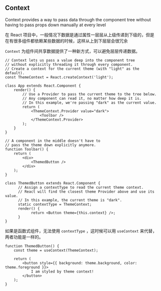 ## Context

Context provides a way to pass data through the component tree without having to pass props down manually at every level

在 React 项目中，一般情况下数据是通过属性一层层从上级传递到下级的，但是在有很多组件都依赖某些数据的时候，这样从上到下层层会很冗余

`Context` 为组件间共享数据提供了一种新方式，可以避免层层传递数据。

```react
// Context lets us pass a value deep into the component tree
// without explicitly threading it through every component.
// Create a context for the current theme (with "light" as the default).
const ThemeContext = React.createContext('light');

class App extends React.Component {
    render() {
        // Use a Provider to pass the current theme to the tree below.
        // Any component can read it, no matter how deep it is.
        // In this example, we're passing "dark" as the current value.
        return (
            <ThemeContext.Provider value="dark">
                <Toolbar />
            </ThemeContext.Provider>
        );
    }
}

// A component in the middle doesn't have to
// pass the theme down explicitly anymore.
function Toolbar() {
    return (
        <div>
            <ThemedButton />
        </div>
    );
}

class ThemedButton extends React.Component {
      // Assign a contextType to read the current theme context.
      // React will find the closest theme Provider above and use its value.
      // In this example, the current theme is "dark".
      static contextType = ThemeContext;
      render() {
            return <Button theme={this.context} />;
      }
}
```

如果是函数式组件，无法使用 `contextType` ，这时候可以用 `useContext` 来代替，两者功能是一样的。

```react
function ThemedButton() {
    const theme = useContext(ThemeContext);

    return (
        <button style={{ background: theme.background, color: theme.foreground }}>
            I am styled by theme context!
        </button>
    );
}
```

